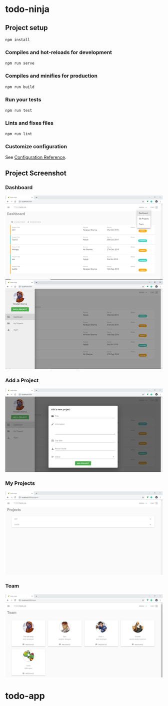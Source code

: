 # todo-ninja

## Project setup
```
npm install
```

### Compiles and hot-reloads for development
```
npm run serve
```

### Compiles and minifies for production
```
npm run build
```

### Run your tests
```
npm run test
```

### Lints and fixes files
```
npm run lint
```

### Customize configuration
See [Configuration Reference](https://cli.vuejs.org/config/).

## Project Screenshot

### Dashboard
![Dashboard image](https://github.com/Niranjan112/todo-app/blob/master/src/assets/Captured1.PNG)
![Navigation drawer image](https://github.com/Niranjan112/todo-app/blob/master/src/assets/Captured2.PNG)

### Add a Project
![AddForm image](https://github.com/Niranjan112/todo-app/blob/master/src/assets/Captured3.PNG)

### My Projects
![AddForm image](https://github.com/Niranjan112/todo-app/blob/master/src/assets/Captured4.PNG)

### Team
![Team image](https://github.com/Niranjan112/todo-app/blob/master/src/assets/Captured5.PNG)
# todo-app
